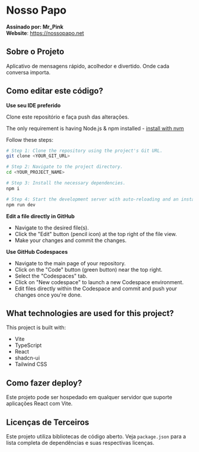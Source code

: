 # Nosso Papo

**Assinado por: Mr_Pink**  
**Website**: https://nossopapo.net

## Sobre o Projeto

Aplicativo de mensagens rápido, acolhedor e divertido. Onde cada conversa importa.

## Como editar este código?

**Use seu IDE preferido**

Clone este repositório e faça push das alterações.

The only requirement is having Node.js & npm installed - [install with nvm](https://github.com/nvm-sh/nvm#installing-and-updating)

Follow these steps:

```sh
# Step 1: Clone the repository using the project's Git URL.
git clone <YOUR_GIT_URL>

# Step 2: Navigate to the project directory.
cd <YOUR_PROJECT_NAME>

# Step 3: Install the necessary dependencies.
npm i

# Step 4: Start the development server with auto-reloading and an instant preview.
npm run dev
```

**Edit a file directly in GitHub**

- Navigate to the desired file(s).
- Click the "Edit" button (pencil icon) at the top right of the file view.
- Make your changes and commit the changes.

**Use GitHub Codespaces**

- Navigate to the main page of your repository.
- Click on the "Code" button (green button) near the top right.
- Select the "Codespaces" tab.
- Click on "New codespace" to launch a new Codespace environment.
- Edit files directly within the Codespace and commit and push your changes once you're done.

## What technologies are used for this project?

This project is built with:

- Vite
- TypeScript
- React
- shadcn-ui
- Tailwind CSS

## Como fazer deploy?

Este projeto pode ser hospedado em qualquer servidor que suporte aplicações React com Vite.

## Licenças de Terceiros

Este projeto utiliza bibliotecas de código aberto. Veja `package.json` para a lista completa de dependências e suas respectivas licenças.
